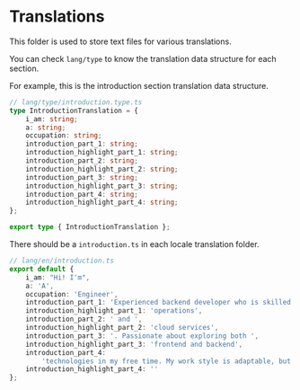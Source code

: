 # Translations

This folder is used to store text files for various translations.

You can check `lang/type` to know the translation data structure for each section.

For example, this is the introduction section translation data structure.

```typescript
// lang/type/introduction.type.ts
type IntroductionTranslation = {
	i_am: string;
	a: string;
	occupation: string;
	introduction_part_1: string;
	introduction_highlight_part_1: string;
	introduction_part_2: string;
	introduction_highlight_part_2: string;
	introduction_part_3: string;
	introduction_highlight_part_3: string;
	introduction_part_4: string;
	introduction_highlight_part_4: string;
};

export type { IntroductionTranslation };
```

There should be a `introduction.ts` in each locale translation folder.

```typescript
// lang/en/introduction.ts
export default {
	i_am: "Hi! I'm",
	a: 'A',
	occupation: 'Engineer',
	introduction_part_1: 'Experienced backend developer who is skilled in ',
	introduction_highlight_part_1: 'operations',
	introduction_part_2: ' and ',
	introduction_highlight_part_2: 'cloud services',
	introduction_part_3: '. Passionate about exploring both ',
	introduction_highlight_part_3: 'frontend and backend',
	introduction_part_4:
		'technologies in my free time. My work style is adaptable, but I strive for precision and rigor.',
	introduction_highlight_part_4: ''
};
```

